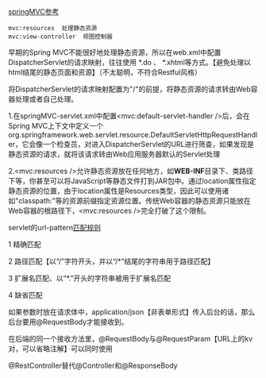 [springMVC参考](https://www.jianshu.com/p/5de7475a646b)

```  
mvc:resources  处理静态资源
mvc:view-controller  视图控制器
```

早期的Spring MVC不能很好地处理静态资源，所以在web.xml中配置DispatcherServlet的请求映射，往往使用 *.do 、 *.xhtml等方式。【避免处理以html结尾的静态页面和资源】（不太聪明，不符合Restful风格）

将DispatcherServlet的请求映射配置为"/"的前提，将静态资源的请求转由Web容器处理或者自己处理。

1.在springMVC-servlet.xml中配置<mvc:default-servlet-handler />后，会在Spring MVC上下文中定义一个org.springframework.web.servlet.resource.DefaultServletHttpRequestHandler，它会像一个检查员，对进入DispatcherServlet的URL进行筛查，如果发现是静态资源的请求，就将该请求转由Web应用服务器默认的Servlet处理

2.<mvc:resources />允许静态资源放在任何地方，如**WEB-INF**目录下、类路径下等，你甚至可以将JavaScript等静态文件打到JAR包中。通过location属性指定静态资源的位置，由于location属性是Resources类型，因此可以使用诸如"classpath:"等的资源前缀指定资源位置。传统Web容器的静态资源只能放在Web容器的根路径下，<mvc:resources />完全打破了这个限制。

servlet的url-pattern[匹配规则](https://www.cnblogs.com/canger/p/6084846.html)

1 精确匹配

2 路径匹配【以“/”字符开头，并以“/*”结尾的字符串用于路径匹配】

3 扩展名匹配、以“*.”开头的字符串被用于扩展名匹配

4 缺省匹配



如果参数时放在请求体中，application/json【非表单形式】传入后台的话，那么后台要用@RequestBody才能接收到。

在后端的同一个接收方法里，@RequestBody与@RequestParam【URL上的kv对，可以省略注解】可以同时使用

@RestController替代@Controller和@ResponseBody



